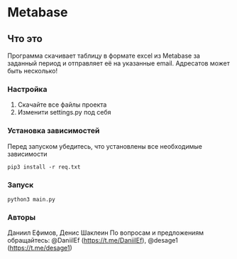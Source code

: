 # Metabase
## Что это
Программа скачивает таблицу в формате excel из Metabase за заданный период и отправляет её на указанные email.
Адресатов может быть несколько!
### Настройка
1. Скачайте все файлы проекта
2. Изменити settings.py под себя
### Установка зависимостей
Перед запуском убедитесь, что установлены все необходимые зависимости
```
pip3 install -r req.txt
```
### Запуск
```
python3 main.py
```

### Авторы
Даниил Ефимов, Денис Шаклеин
По вопросам и предложениям обращайтесь: @DaniilEf (https://t.me/DaniilEf),  @desage1 (https://t.me/desage1)
